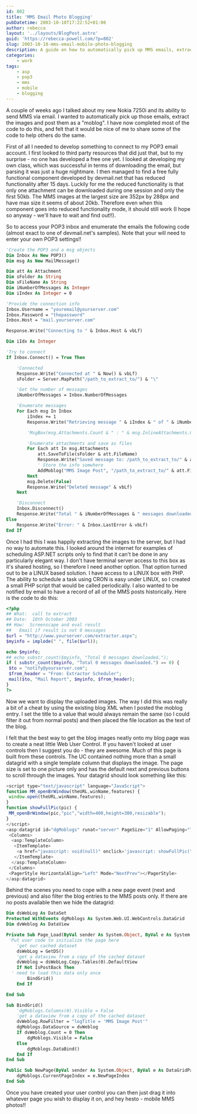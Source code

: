 ```yaml
---
id: 802
title: 'MMS Email Photo Blogging'
pubDatetime: 2003-10-10T17:22:52+01:00
author: rebecca
layout: '../layouts/BlogPost.astro'
guid: 'https://rebecca-powell.com/?p=802'
slug: 2003-10-10-mms-email-mobile-photo-blogging
description: A guide on how to automatically pick up MMS emails, extract the images, and post them as a "moblog" using ASP.NET, including POP3 integration, scheduling, and displaying images.
categories:
    - work
tags:
    - asp
    - pop3
    - mms
    - mobile
    - blogging
---
```


A couple of weeks ago I talked about my new Nokia 7250i and its ability to send MMS via email. I wanted to automatically pick up those emails, extract the images and post them as a "moblog". I have now completed most of the code to do this, and felt that it would be nice of me to share some of the code to help others do the same.

First of all I needed to develop something to connect to my POP3 email account. I first looked to third party resources that did just that, but to my surprise - no one has developed a free one yet. I looked at developing my own class, which was successful in terms of downloading the email, but parsing it was just a huge nightmare. I then managed to find a free fully functional component developed by devmail.net that has reduced functionality after 15 days. Luckily for me the reduced functionality is that only one attachment can be downloaded during one session and only the first 50kb. The MMS images at the largest size are 352px by 288px and have max size it seems of about 20kb. Therefore even when this component goes into reduced functionality mode, it should still work (I hope so anyway - we'll have to wait and find out!!).

So to access your POP3 inbox and enumerate the emails the following code (almost exact to one of devmail.net's samples). Note that your will need to enter your own POP3 settings!!

```vb
'Create the POP3 and a msg objects
Dim Inbox As New POP3()
Dim msg As New MailMessage()

Dim att As Attachment
Dim sFolder As String
Dim sFileName As String
Dim iNumberOfMessages As Integer
Dim iIndex As Integer = 0

'Provide the connection info
Inbox.Username = "youremail@yourserver.com"
Inbox.Password = "thepassword"
Inbox.Host = "mail.yourserver.com"

Response.Write("Connecting to " & Inbox.Host & vbLf)

Dim iIdx As Integer

'Try to connect
If Inbox.Connect() = True Then

    'Connected
    Response.Write("Connected at " & Now() & vbLf)
    sFolder = Server.MapPath("/path_to_extract_to/") & "\"

    'Get the number of messages
    iNumberOfMessages = Inbox.NumberOfMessages

    'Enumerate messages
    For Each msg In Inbox
        iIndex += 1
        Response.Write("Retrieving message " & iIndex & " of " & iNumberOfMessages & "... " & Int((iIndex * 100) / iNumberOfMessages) & "% complete." & vbLf)

        'MsgBox(msg.Attachments.Count & " : " & msg.InlineAttachments.Count & " : " & msg.HasAttachments)

        'Enumerate attachments and save as files
        For Each att In msg.Attachments
            att.SaveToFile(sFolder & att.FileName)
            Response.Write("Saved message to: /path_to_extract_to/" & att.FileName & vbLf)
            ' Store the info somwhere
            AddMoblog("MMS Image Post", "/path_to_extract_to/" & att.FileName)
        Next
        msg.Delete(False)
        Response.Write("Deleted message" & vbLf)
    Next

    'Disconnect
    Inbox.Disconnect()
    Response.Write("Total " & iNumberOfMessages & " messages downloaded." & vbLf)
Else
    Response.Write("Error: " & Inbox.LastError & vbLf)
End If
```

Once I had this I was happily extracting the images to the server, but I had no way to automate this. I looked around the internet for examples of scheduling ASP.NET scripts only to find that it can't be done in any particularly elegant way. I don't have terminal server access to this box as it's shared hosting, so I therefore I need another option. That option turned out to be a LINUX based solution. I have access to a LINUX box with PHP. The ability to schedule a task using CRON is easy under LINUX, so I created a small PHP script that would be called periodically. I also wanted to be notified by email to have a record of all of the MMS posts historically. Here is the code to do this:

```php
<?php
## What:  call to extract
## Date:  10th October 2003
## How:  Screenscape and eval result
##   Email if result is not 0 messages
$url = "http://www.yourserver.com/extractor.aspx";
$myinfo = implode(" ", file($url));

echo $myinfo;
## echo substr_count($myinfo, "Total 0 messages downloaded.");
if ( substr_count($myinfo, "Total 0 messages downloaded.") == 0) {
 $to = "notify@yourserver.com";
 $from_header = "From: Extractor Scheduler";
 mail($to, "Mail Report", $myinfo, $from_header);
}
?>
```

Now we want to display the uploaded images. The way I did this was really a bit of a cheat by using the existing blog XML when I posted the moblog entry. I set the title to a value that would always remain the same (so I could filter it out from normal posts) and then placed the file location as the text of the blog.

I felt that the best way to get the blog images neatly onto my blog page was to create a neat little Web User Control. If you haven't looked at user controls then I suggest you do - they are awesome. Much of this page is built from these controls. The UC contained nothing more than a small datagrid with a single template column that displays the image. The page size is set to one picture only and has the default next and previous buttons to scroll through the images. Your datagrid should look something like this:

```javascript
<script type="text/javascript" language="JavaScript">
function MM_openBrWindow(theURL,winName,features) {
 window.open(theURL,winName,features);
}
function showFullPic(pic) {
 MM_openBrWindow(pic,"pic","width=400,height=300,resizable");
}
</script>
<asp:datagrid id="dgMoblogs" runat="server" PageSize="1" AllowPaging="True" OnPageIndexChanged="NewPage" AllowSorting="true" PagerStyle-Mode="NumericPages" PagerStyle-HorizontalAlign="Left" AutoGenerateColumns="False" CellPadding="1" CellSpacing="1" GridLines="None" ShowHeader="False">
 <Columns>
  <asp:TemplateColumn>
   <ItemTemplate>
    <a href="javascript: void(null)" onclick='javascript: showFullPic("<%# DataBinder.Eval ( Container.DataItem, "logText" ) %>")'><img alt="click for larger view" src='<%# DataBinder.Eval ( Container.DataItem, "logText" ) %>' width="200" height="164" border="0"></a>
   </ItemTemplate>
  </asp:TemplateColumn>
 </Columns>
 <PagerStyle HorizontalAlign="Left" Mode="NextPrev"></PagerStyle>
</asp:datagrid>
```

Behind the scenes you need to cope with a new page event (next and previous) and also filter the blog entries to the MMS posts only. If there are no posts available then we hide the datagrid:

```vb
Dim dsWebLog As DataSet
Protected WithEvents dgMoblogs As System.Web.UI.WebControls.DataGrid
Dim dvWeblog As DataView

Private Sub Page_Load(ByVal sender As System.Object, ByVal e As System.EventArgs) Handles MyBase.Load
 'Put user code to initialize the page here
    'get our cached dataset
    dsWebLog = GetDS()
    'get a dataview from a copy of the cached dataset
    dvWeblog = dsWebLog.Copy.Tables(0).DefaultView
    If Not IsPostBack Then
  ' need to load this data only once
        BindGrid()
    End If

End Sub

Sub BindGrid()
    'dgMoblogs.Columns(0).Visible = False
    'get a dataview from a copy of the cached dataset
    dvWeblog.RowFilter = "logTitle = 'MMS Image Post'"
    dgMoblogs.DataSource = dvWeblog
    If dvWeblog.Count = 0 Then
        dgMoblogs.Visible = False
    Else
        dgMoblogs.DataBind()
    End If
End Sub

Public Sub NewPage(ByVal sender As System.Object, ByVal e As DataGridPageChangedEventArgs)
    dgMoblogs.CurrentPageIndex = e.NewPageIndex
End Sub
```

Once you have created your user control you can then just drag it into whatever page you wish to display it on, and hey hesto - mobile MMS photos!!